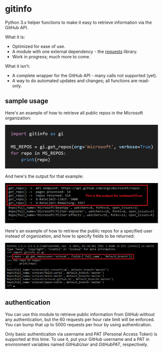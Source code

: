 # gitinfo

Python 3.x helper functions to make it easy to retrieve information via the GitHub API.

What it is:

* Optimized for ease of use.
* A module with one external dependency - the [requests](https://pypi.python.org/pypi/requests) library.
* Work in progress; much more to come.

What it isn't:

* A complete wrapper for the GitHub API - many calls not supported (yet).
* A way to do automated updates and changes; all functions are read-only.

## sample usage

Here's an example of how to retrieve all public repos in the Microsoft organization:

![MicrosoftRepos](images/MicrosoftRepos.png)

And here's the output for that example:

![MicrosoftReposOutput](images/MicrosoftReposOutput.png)

Here's an example of how to retrieve the public repos for a specified user instead of organization, and how to specify fields to be returned:

![OctocatRepos](images/OctocatRepos.png)

## authentication
You can use this module to retrieve public information from GitHub without any authentication, but the 60 requests per hour rate limit
will be enforced. You can bump that up to 5000 requests per hour by using authentication.

Only basic authentication via username and PAT (Personal Access Token) is supported at this time. To use it, put your GitHub username and a PAT in environment variables named *GitHubUser* and *GitHubPAT*, respectively.
